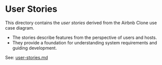 # User Stories

This directory contains the *user stories* derived from the Airbnb Clone use case diagram.  

- The stories describe features from the perspective of users and hosts.  
- They provide a foundation for understanding system requirements and guiding development.  

See: [user-stories.md](user-stories.md)
